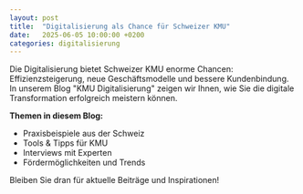 ```yaml
---
layout: post
title:  "Digitalisierung als Chance für Schweizer KMU"
date:   2025-06-05 10:00:00 +0200
categories: digitalisierung
---
```


Die Digitalisierung bietet Schweizer KMU enorme Chancen: Effizienzsteigerung, neue Geschäftsmodelle und bessere Kundenbindung. In unserem Blog "KMU Digitalisierung" zeigen wir Ihnen, wie Sie die digitale Transformation erfolgreich meistern können.

**Themen in diesem Blog:**
- Praxisbeispiele aus der Schweiz
- Tools & Tipps für KMU
- Interviews mit Experten
- Fördermöglichkeiten und Trends

Bleiben Sie dran für aktuelle Beiträge und Inspirationen!